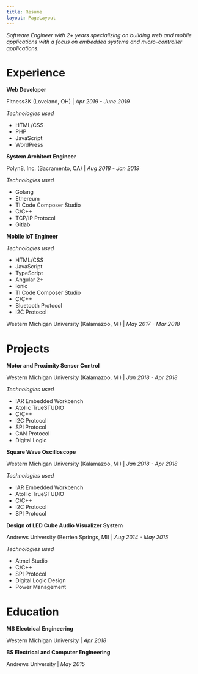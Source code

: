```yaml
---
title: Resume
layout: PageLayout
---
```


_Software Engineer with 2+ years specializing on building web and mobile applications with a focus on embedded systems and micro-controller applications._

# __Experience__
__Web Developer__

Fitness3K (Loveland, OH) | _Apr 2019 - June 2019_

_Technologies used_
+ HTML/CSS
+ PHP
+ JavaScript
+ WordPress

__System Architect Engineer__

Polyn8, Inc. (Sacramento, CA) | _Aug 2018 - Jan 2019_

_Technologies used_
+ Golang
+ Ethereum
+ TI Code Composer Studio
+ C/C++
+ TCP/IP Protocol
+ Gitlab

__Mobile IoT Engineer__

_Technologies used_
+ HTML/CSS
+ JavaScript
+ TypeScript
+ Angular 2+
+ Ionic
+ TI Code Composer Studio
+ C/C++
+ Bluetooth Protocol
+ I2C Protocol

Western Michigan University (Kalamazoo, MI) | _May 2017 - Mar 2018_

# __Projects__
__Motor and Proximity Sensor Control__

Western Michigan University (Kalamazoo, MI) | _Jan 2018 - Apr 2018_

_Technologies used_
+ IAR Embedded Workbench
+ Atollic TrueSTUDIO
+ C/C++
+ I2C Protocol
+ SPI Protocol
+ CAN Protocol
+ Digital Logic

__Square Wave Oscilloscope__

Western Michigan University (Kalamazoo, MI) | _Jan 2018 - Apr 2018_

_Technologies used_
+ IAR Embedded Workbench
+ Atollic TrueSTUDIO
+ C/C++
+ I2C Protocol
+ SPI Protocol

__Design of LED Cube Audio Visualizer System__

Andrews University (Berrien Springs, MI) | _Aug 2014 - May 2015_

_Technologies used_
+ Atmel Studio
+ C/C++
+ SPI Protocol
+ Digital Logic Design
+ Power Management

# __Education__
__MS Electrical Engineering__

Western Michigan University | _Apr 2018_

__BS Electrical and Computer Engineering__

Andrews University | _May 2015_
